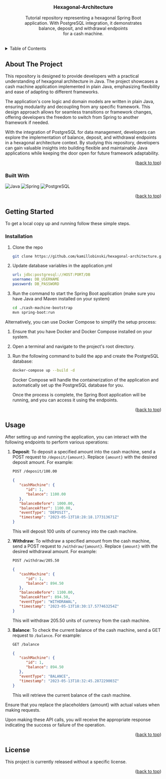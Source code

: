 <a name="readme-top"></a>



<!-- PROJECT LOGO -->
<br />
<div align="center">

[//]: # (  <img src="assets/logo.png" alt="Logo" width="80" height="80">)
  <h3 align="center">Hexagonal-Architecture</h3>
  <p align="center">
    Tutorial repository representing a hexagonal Spring Boot
    <br>application. With PostgreSQL integration, it demonstrates
    <br>balance, deposit, and withdrawal endpoints
    <br>for a cash machine.
    <br /><br />
  </p>
</div>



<!-- TABLE OF CONTENTS -->
<details>
  <summary>Table of Contents</summary>
  <ol>
    <li>
      <a href="#about-the-project">About The Project</a>
      <ul>
        <li><a href="#built-with">Built With</a></li>
      </ul>
    </li>
    <li>
      <a href="#getting-started">Getting Started</a>
      <ul>
        <li><a href="#installation">Installation</a></li>
      </ul>
    </li>
    <li><a href="#usage">Usage</a></li>
    <li><a href="#license">License</a></li>
  </ol>
</details>



<!-- ABOUT THE PROJECT -->
## About The Project

This repository is designed to provide developers with a practical understanding of hexagonal architecture in Java. The project showcases a cash machine application implemented in plain Java, emphasizing flexibility and ease of adapting to different frameworks.

The application's core logic and domain models are written in plain Java, ensuring modularity and decoupling from any specific framework. This design approach allows for seamless transitions or framework changes, offering developers the freedom to switch from Spring to another framework if needed.

With the integration of PostgreSQL for data management, developers can explore the implementation of balance, deposit, and withdrawal endpoints in a hexagonal architecture context. By studying this repository, developers can gain valuable insights into building flexible and maintainable Java applications while keeping the door open for future framework adaptability.

<p align="right">(<a href="#readme-top">back to top</a>)</p>



### Built With

![Java][Java-url]
![Spring][Spring-url]
![PostgreSQL][PostgreSQL-url]

<p align="right">(<a href="#readme-top">back to top</a>)</p>



<!-- GETTING STARTED -->
## Getting Started

To get a local copy up and running follow these simple steps.

### Installation

1. Clone the repo
   ```sh
   git clone https://github.com/kamillobinski/hexagonal-architecture.git
   ```

2. Update database variables in the application.yml
   ```yaml
   url: jdbc:postgresql://HOST:PORT/DB
   username: DB_USERNAME
   password: DB_PASSWORD
   ```

3. Run the command to start the Spring Boot application (make sure you have Java and Maven installed on your system)
   ```sh
   cd ./cash-machine-bootstrap
   mvn spring-boot:run
   ```

Alternatively, you can use Docker Compose to simplify the setup process:

1. Ensure that you have Docker and Docker Compose installed on your system.
2. Open a terminal and navigate to the project's root directory.
3. Run the following command to build the app and create the PostgreSQL database:
   ```sh
   docker-compose up --build -d
   ```
   Docker Compose will handle the containerization of the application and automatically set up the PostgreSQL database for you.

   Once the process is complete, the Spring Boot application will be running, and you can access it using the endpoints.

<p align="right">(<a href="#readme-top">back to top</a>)</p>



<!-- USAGE -->
## Usage

After setting up and running the application, you can interact with the following endpoints to perform various operations:

1. **Deposit**: To deposit a specified amount into the cash machine, send a POST request to `/deposit/{amount}`. Replace `{amount}` with the desired deposit amount. For example:
   ```sh
   POST /deposit/100.00
   ```
   ```json
   {
      "cashMachine": {
         "id": 1,
         "balance": 1100.00
      },
      "balanceBefore": 1000.00,
      "balanceAfter": 1100.00,
      "eventType": "DEPOSIT",
      "timestamp": "2023-05-13T18:28:18.177313671Z"
   }
   ```
   This will deposit 100 units of currency into the cash machine.

2. **Withdraw**: To withdraw a specified amount from the cash machine, send a POST request to `/withdraw/{amount}`. Replace `{amount}` with the desired withdrawal amount. For example:
   ```sh
   POST /withdraw/205.50
   ```
   ```json
   {
      "cashMachine": {
         "id": 1,
         "balance": 894.50
      },
      "balanceBefore": 1100.00,
      "balanceAfter": 894.50,
      "eventType": "WITHDRAWAL",
      "timestamp": "2023-05-13T18:30:17.577463254Z"
   }
   ```
   This will withdraw 205.50 units of currency from the cash machine.

3. **Balance**: To check the current balance of the cash machine, send a GET request to `/balance`. For example:
   ```sh
   GET /balance
   ```
   ```json
   {
      "cashMachine": {
         "id": 1,
         "balance": 894.50
      },
      "eventType": "BALANCE",
      "timestamp": "2023-05-13T18:32:45.287229003Z"
   }
   ```
   This will retrieve the current balance of the cash machine.

Ensure that you replace the placeholders {amount} with actual values when making requests. 

Upon making these API calls, you will receive the appropriate response indicating the success or failure of the operation.

<p align="right">(<a href="#readme-top">back to top</a>)</p>



<!-- LICENSE -->
## License

This project is currently released without a specific license.

<p align="right">(<a href="#readme-top">back to top</a>)</p>



<!-- MARKDOWN LINKS & IMAGES -->
[Java-url]: https://img.shields.io/badge/java-%23ED8B00.svg?style=for-the-badge&logo=java&logoColor=white
[Spring-url]: https://img.shields.io/badge/spring-%236DB33F.svg?style=for-the-badge&logo=spring&logoColor=white
[PostgreSQL-url]: https://img.shields.io/badge/PostgreSQL-316192?style=for-the-badge&logo=postgresql&logoColor=white